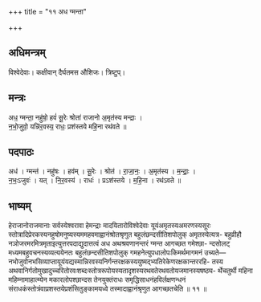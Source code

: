 +++
title = "११ अध ग्मन्ता"

+++
## अधिमन्त्रम्
विश्वेदेवाः। कक्षीवान् दैर्घतमस औशिजः। त्रिष्टुप्।

## मन्त्रः
अध॒ ग्मन्ता॒ नहु॑षो॒ हवं॑ सू॒रेः श्रोता॑ राजानो अ॒मृत॑स्य मन्द्राः ।  
न॒भो॒जुवो॒ यन्नि॑र॒वस्य॒ राधः॒ प्रश॑स्तये महि॒ना रथ॑वते ॥

## पदपाठः
अध॑ । ग्मन्त॑ । नहु॑षः । हव॑म् । सू॒रेः । श्रोत॑ । रा॒जा॒नः॒ । अ॒मृत॑स्य । म॒न्द्राः॒ ।  
न॒भः॒ऽजुवः॑ । यत् । नि॒र॒वस्य॑ । राधः॑ । प्रऽश॑स्तये । म॒हि॒ना । रथ॑ऽवते ॥

## भाष्यम्
हेराजानोराजमानाः सर्वस्येश्वरावा हेमन्द्राः मादयितारोविश्वेदेवाः यूयंअमृतस्यअमरणस्यसूरः स्तोत्रादिप्रेरकस्यनहुषोमनुष्यस्यममहवमाह्वानंश्रोतश्रृणुत बहुलंछन्दसीतिशपोलुक् अमृतस्येत्यत्र- बहुव्रीहौ नञोजरमरमित्रमृताइत्युत्तरपदाद्युदात्तत्वं अध अथश्रवणानन्तरं ग्मन्त आगच्छत गमेश्छा- न्दसोलट् मध्यमबहुवचनस्यव्यत्ययेनतः बहुलंछन्दसीतिशपोलुक् गमहनेत्युपधालोपःकिमर्थमागमनं उच्यते—नभोजुवोनभसिव्याप्तायूयंयद्यस्मान्निरवस्यनिर्गन्तरक्षकस्ययुष्मद्भ्यतिरेकेणरक्षकान्तररहि- तस्य अथवानिर्गतोमुखादुच्चरितोरवःशब्दःस्तोत्ररूपोयस्यतादृशस्यरथवतेरथवतोयजमानस्यषष्ठ्य- र्थेचतुर्थी महिना महिम्नामाहात्म्येन मकारलोपश्छान्दस तेनयुक्तंराधः समृद्धिसाधनंहविर्लक्षणन्धनं संराधकंस्तोत्रंवाप्रशस्तयेप्रशंसितुङ्कामयध्वे तस्मादाह्वानंश्रृणुत आगच्छतचेति ॥ ११ ॥